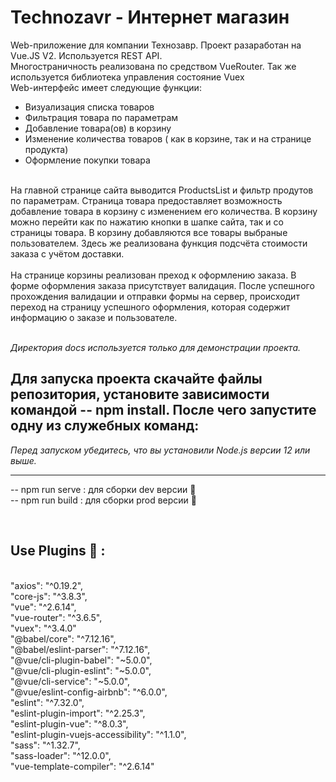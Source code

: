 # Technozavr -  Интернет магазин

Web-приложение для компании Технозавр. Проект разаработан на Vue.JS V2. Используется REST API.<br/>
Многостраничность реализована по средством VueRouter. Так же используется библиотека управления состояние Vuex<br/>
Web-интерфейс имеет следующие функции:<br/>
* Визуализация списка товаров
* Фильтрация товара по параметрам
* Добавление товара(ов) в корзину
* Изменение количества товаров ( как в корзине, так и на странице продукта)
* Оформление покупки товара

<br/>
На главной странице сайта выводится ProductsList и фильтр продутов по параметрам. Страница товара предоставляет возможность добавление товара в корзину с изменением его количества. В корзину можно перейти как по нажатию кнопки
в шапке сайта, так и со страницы товара. В корзину добавляются все товары выбраные пользователем. Здесь же реализована функция подсчёта стоимости заказа с учётом доставки.<br/> <br/>
На странице корзины реализован преход к оформлению заказа. В форме оформления заказа присутствует валидация. После успешного прохождения валидации и отправки формы на сервер, происходит переход на страницу успешного оформления,
которая содержит информацию о заказе и пользователе.<br/>

<br/>

*Директория docs используется только для демонстрации проекта.*


## Для запуска проекта скачайте файлы репозитория, установите зависимости командой -- npm install. После чего запустите одну из служебных команд: <br/>
*Перед запуском убедитесь, что вы установили Node.js версии 12 или выше.*<br/>

--------------------------------------------------------------------------------------------------------------------------------------------------------------------------
-- npm run serve : для сборки dev версии :hammer:<br/>
-- npm run build : для сборки prod версии :handbag:

<br/>

## Use Plugins :floppy_disk: :

<br/>
    "axios": "^0.19.2",<br/>
    "core-js": "^3.8.3",<br/>
    "vue": "^2.6.14",<br/>
    "vue-router": "^3.6.5",<br/>
    "vuex": "^3.4.0"<br/>
    "@babel/core": "^7.12.16",<br/>
    "@babel/eslint-parser": "^7.12.16",<br/>
    "@vue/cli-plugin-babel": "~5.0.0",<br/>
    "@vue/cli-plugin-eslint": "~5.0.0",<br/>
    "@vue/cli-service": "~5.0.0",<br/>
    "@vue/eslint-config-airbnb": "^6.0.0",<br/>
    "eslint": "^7.32.0",<br/>
    "eslint-plugin-import": "^2.25.3",<br/>
    "eslint-plugin-vue": "^8.0.3",<br/>
    "eslint-plugin-vuejs-accessibility": "^1.1.0",<br/>
    "sass": "^1.32.7",<br/>
    "sass-loader": "^12.0.0",<br/>
    "vue-template-compiler": "^2.6.14"<br/>
